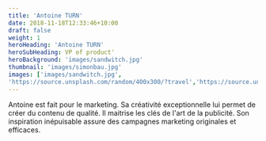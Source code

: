 ```yaml
---
title: 'Antoine TURN'
date: 2018-11-18T12:33:46+10:00
draft: false
weight: 1
heroHeading: 'Antoine TURN'
heroSubHeading: VP of product'
heroBackground: 'images/sandwitch.jpg'
thumbnail: 'images/simonbau.jpg'
images: ['images/sandwitch.jpg', 
'https://source.unsplash.com/random/400x300/?travel','https://source.unsplash.com/random/400x300/?architecture','https://source.unsplash.com/random/400x600/?buildings','https://source.unsplash.com/random/400x300/?city','https://source.unsplash.com/random/400x600/?business']
---
```


Antoine est fait pour le marketing. Sa créativité exceptionnelle lui permet de créer du contenu de qualité. Il maitrise les clés de l'art de la publicité. Son inspiration inépuisable assure des campagnes marketing originales et efficaces.